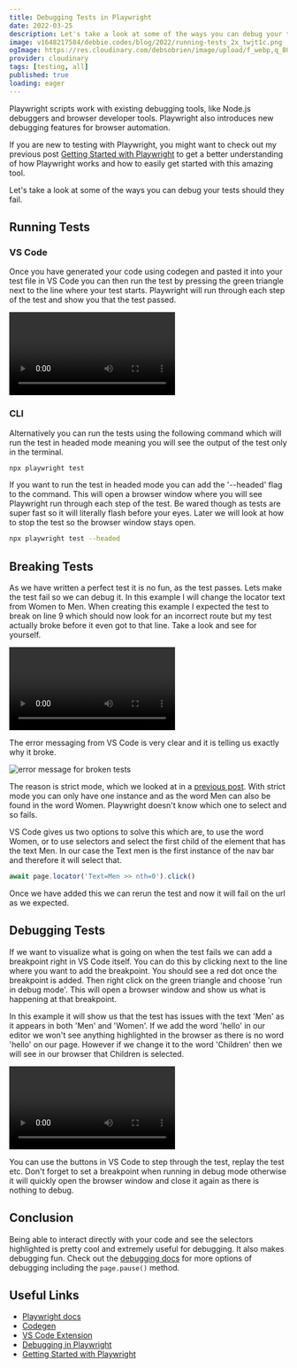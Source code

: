 ```yaml
---
title: Debugging Tests in Playwright
date: 2022-03-25
description: Let's take a look at some of the ways you can debug your tests in Playwright should they fail. Playwright scripts work with existing debugging tools, like Node.js debuggers and browser developer tools. Playwright also introduces new debugging features for browser automation.
image: v1648217584/debbie.codes/blog/2022/running-tests_2x_twjt1c.png
ogImage: https://res.cloudinary.com/debsobrien/image/upload/f_webp,q_80,c_fit,w_480/v1648217584/debbie.codes/blog/2022/running-tests_2x_twjt1c.png
provider: cloudinary
tags: [testing, all]
published: true
loading: eager
---
```


Playwright scripts work with existing debugging tools, like Node.js debuggers and browser developer tools. Playwright also introduces new debugging features for browser automation.

If you are new to testing with Playwright, you might want to check out my previous post [Getting Started with Playwright](https://debbie.codes/blog/getting-started-with-playwright-testing) to get a better understanding of how Playwright works and how to easily get started with this amazing tool.

Let's take a look at some of the ways you can debug your tests should they fail.

## Running Tests

### VS Code

Once you have generated your code using codegen and pasted it into your test file in VS Code you can then run the test by pressing the green triangle next to the line where your test starts. Playwright will run through each step of the test and show you that the test passed.

<!-- <a href="https://res.cloudinary.com/debsobrien/video/upload/f_auto,q_auto/v1648208896/debbie.codes/blog/2022/running-tests_l4uye7.mp4" title="video showing tests running in vscode"><img src="https://res.cloudinary.com/debsobrien/image/upload/f_auto,q_auto/v1648209250/debbie.codes/blog/2022/runing-tests_2x_mzi8ng.png" alt="Video showing tests running in vs code" /></a> -->

<video width="auto" height="auto" controls>
  <source src="https://res.cloudinary.com/debsobrien/video/upload/f_auto,q_auto/f_auto,q_auto/v1648208896/debbie.codes/blog/2022/running-tests_l4uye7.mp4" type="video/mp4">
  <source src="https://res.cloudinary.com/debsobrien/video/upload/f_auto,q_auto/f_auto,q_auto/v1648208896/debbie.codes/blog/2022/running-tests_l4uye7.ogg" type="video/ogg">
Your browser does not support the video tag.
</video>

### CLI

Alternatively you can run the tests using the following command which will run the test in headed mode meaning you will see the output of the test only in the terminal.

```bash
npx playwright test
```

If you want to run the test in headed mode you can add the '--headed' flag to the command. This will open a browser window where you will see Playwright run through each step of the test. Be wared though as tests are super fast so it will literally flash before your eyes. Later we will look at how to stop the test so the browser window stays open.

```bash
npx playwright test --headed
```

## Breaking Tests

As we have written a perfect test it is no fun, as the test passes. Lets make the test fail so we can debug it. In this example I will change the locator text from Women to Men. When creating this example I expected the test to break on line 9 which should now look for an incorrect route but my test actually broke before it even got to that line. Take a look and see for yourself.

<!-- <a href="https://res.cloudinary.com/debsobrien/video/upload/f_auto,q_auto/v1648210220/debbie.codes/blog/2022/failing-tests_nz5bkj.mp4" title="video showing tests failing in vscode"><img src="https://res.cloudinary.com/debsobrien/image/upload/f_auto,q_auto/v1648210313/debbie.codes/blog/2022/tests-failing_2x_ue6rrj.png" alt="Video showing tests failing in vs code" /></a> -->

<video width="auto" height="auto" controls>
  <source src="https://res.cloudinary.com/debsobrien/video/upload/f_auto,q_auto/v1648210220/debbie.codes/blog/2022/failing-tests_nz5bkj.mp4" type="video/mp4">
  <source src="https://res.cloudinary.com/debsobrien/video/upload/f_auto,q_auto/v1648210220/debbie.codes/blog/2022/failing-tests_nz5bkj.ogg" type="video/ogg">
Your browser does not support the video tag.
</video>

The error messaging from VS Code is very clear and it is telling us exactly why it broke.

![error message for broken tests](https://res.cloudinary.com/debsobrien/image/upload/f_auto,q_auto/v1648217584/debbie.codes/blog/2022/running-tests_2x_twjt1c.png)

The reason is strict mode, which we looked at in a [previous post](https://debbie.codes/blog/testing-iframes-with-playwright). With strict mode you can only have one instance and as the word Men can also be found in the word Women. Playwright doesn't know which one to select and so fails.

VS Code gives us two options to solve this which are, to use the word Women, or to use selectors and select the first child of the element that has the text Men. In our case the Text men is the first instance of the nav bar and therefore it will select that.

```js
await page.locator('Text=Men >> nth=0').click()
```

Once we have added this we can rerun the test and now it will fail on the url as we expected.

## Debugging Tests

If we want to visualize what is going on when the test fails we can add a breakpoint right in VS Code itself. You can do this by clicking next to the line where you want to add the breakpoint. You should see a red dot once the breakpoint is added. Then right click on the green triangle and choose 'run in debug mode'. This will open a browser window and show us what is happening at that breakpoint.

In this example it will show us that the test has issues with the text 'Men' as it appears in both 'Men' and 'Women'. If we add the word 'hello' in our editor we won't see anything highlighted in the browser as there is no word 'hello' on our page. However if we change it to the word 'Children' then we will see in our browser that Children is selected.

<!-- <a href="https://res.cloudinary.com/debsobrien/video/upload/f_auto,q_auto/v1648211390/debbie.codes/blog/2022/debugging-tests_mze1rs.mp4" title="video showing debugging tests in vscode"><img src="https://res.cloudinary.com/debsobrien/image/upload/f_auto,q_auto/v1648211568/debbie.codes/blog/2022/debugging-tests_2x_up8f32.png" alt="Video showing debugging tests in vs code" /></a> -->

<video width="auto" height="auto" controls>
  <source src="https://res.cloudinary.com/debsobrien/video/upload/f_auto,q_auto/v1648211390/debbie.codes/blog/2022/debugging-tests_mze1rs.mp4" type="video/mp4">
  <source src="https://res.cloudinary.com/debsobrien/video/upload/f_auto,q_auto/v1648211390/debbie.codes/blog/2022/debugging-tests_mze1rs.ogg" type="video/ogg">
Your browser does not support the video tag.
</video>

You can use the buttons in VS Code to step through the test, replay the test etc. Don't forget to set a breakpoint when running in debug mode otherwise it will quickly open the browser window and close it again as there is nothing to debug.

## Conclusion

Being able to interact directly with your code and see the selectors highlighted is pretty cool and extremely useful for debugging. It also makes debugging fun. Check out the [debugging docs](<(https://playwright.dev/docs/debug)>) for more options of debugging including the `page.pause()` method.

## Useful Links

- [Playwright docs](https://playwright.dev/)
- [Codegen](https://playwright.dev/docs/cli#generate-code)
- [VS Code Extension](https://marketplace.visualstudio.com/items?itemName=ms-playwright.playwright)
- [Debugging in Playwright](https://playwright.dev/docs/debug)
- [Getting Started with Playwright](https://debbie.codes/blog/getting-started-with-playwright-testing)
